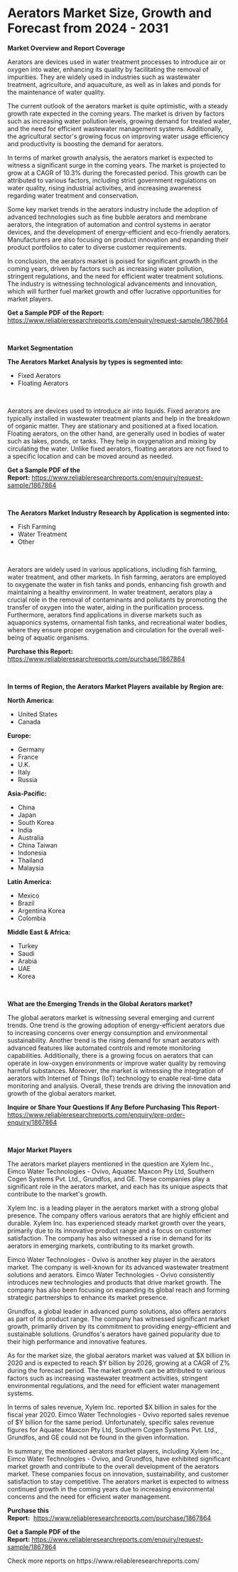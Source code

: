 <p><h1>Aerators Market Size, Growth and Forecast from 2024 - 2031</h1></p><p><strong>Market Overview and Report Coverage</strong></p>
<p><p>Aerators are devices used in water treatment processes to introduce air or oxygen into water, enhancing its quality by facilitating the removal of impurities. They are widely used in industries such as wastewater treatment, agriculture, and aquaculture, as well as in lakes and ponds for the maintenance of water quality.</p><p>The current outlook of the aerators market is quite optimistic, with a steady growth rate expected in the coming years. The market is driven by factors such as increasing water pollution levels, growing demand for treated water, and the need for efficient wastewater management systems. Additionally, the agricultural sector's growing focus on improving water usage efficiency and productivity is boosting the demand for aerators.</p><p>In terms of market growth analysis, the aerators market is expected to witness a significant surge in the coming years. The market is projected to grow at a CAGR of 10.3% during the forecasted period. This growth can be attributed to various factors, including strict government regulations on water quality, rising industrial activities, and increasing awareness regarding water treatment and conservation.</p><p>Some key market trends in the aerators industry include the adoption of advanced technologies such as fine bubble aerators and membrane aerators, the integration of automation and control systems in aerator devices, and the development of energy-efficient and eco-friendly aerators. Manufacturers are also focusing on product innovation and expanding their product portfolios to cater to diverse customer requirements.</p><p>In conclusion, the aerators market is poised for significant growth in the coming years, driven by factors such as increasing water pollution, stringent regulations, and the need for efficient water treatment solutions. The industry is witnessing technological advancements and innovation, which will further fuel market growth and offer lucrative opportunities for market players.</p></p>
<p><strong>Get a Sample PDF of the Report:</strong> <a href="https://www.reliableresearchreports.com/enquiry/request-sample/1867864">https://www.reliableresearchreports.com/enquiry/request-sample/1867864</a></p>
<p>&nbsp;</p>
<p><strong>Market Segmentation</strong></p>
<p><strong>The Aerators Market Analysis by types is segmented into:</strong></p>
<p><ul><li>Fixed Aerators</li><li>Floating Aerators</li></ul></p>
<p>&nbsp;</p>
<p><p>Aerators are devices used to introduce air into liquids. Fixed aerators are typically installed in wastewater treatment plants and help in the breakdown of organic matter. They are stationary and positioned at a fixed location. Floating aerators, on the other hand, are generally used in bodies of water such as lakes, ponds, or tanks. They help in oxygenation and mixing by circulating the water. Unlike fixed aerators, floating aerators are not fixed to a specific location and can be moved around as needed.</p></p>
<p><strong>Get a Sample PDF of the Report:</strong>&nbsp;<a href="https://www.reliableresearchreports.com/enquiry/request-sample/1867864">https://www.reliableresearchreports.com/enquiry/request-sample/1867864</a></p>
<p>&nbsp;</p>
<p><strong>The Aerators Market Industry Research by Application is segmented into:</strong></p>
<p><ul><li>Fish Farming</li><li>Water Treatment</li><li>Other</li></ul></p>
<p>&nbsp;</p>
<p><p>Aerators are widely used in various applications, including fish farming, water treatment, and other markets. In fish farming, aerators are employed to oxygenate the water in fish tanks and ponds, enhancing fish growth and maintaining a healthy environment. In water treatment, aerators play a crucial role in the removal of contaminants and pollutants by promoting the transfer of oxygen into the water, aiding in the purification process. Furthermore, aerators find applications in diverse markets such as aquaponics systems, ornamental fish tanks, and recreational water bodies, where they ensure proper oxygenation and circulation for the overall well-being of aquatic organisms.</p></p>
<p><strong>Purchase this Report:</strong>&nbsp; <a href="https://www.reliableresearchreports.com/purchase/1867864">https://www.reliableresearchreports.com/purchase/1867864</a></p>
<p>&nbsp;</p>
<p><strong>In terms of Region, the Aerators Market Players available by Region are:</strong></p>
<p>
    <p> <strong> North America: </strong>
        <ul>
            <li>United States</li>
            <li>Canada</li>
        </ul>
        </p> 
    <p> <strong> Europe: </strong>
        <ul>
            <li>Germany</li>
            <li>France</li>
            <li>U.K.</li>
            <li>Italy</li>
            <li>Russia</li>
        </ul>
        </p> 
    <p> <strong> Asia-Pacific: </strong>
        <ul>
            <li>China</li>
            <li>Japan</li>
            <li>South Korea</li>
            <li>India</li>
            <li>Australia</li>
            <li>China Taiwan</li>
            <li>Indonesia</li>
            <li>Thailand</li>
            <li>Malaysia</li>
        </ul>
        </p> 
    <p> <strong> Latin America: </strong>
        <ul>
            <li>Mexico</li>
            <li>Brazil</li>
            <li>Argentina Korea</li>
            <li>Colombia</li>
        </ul>
        </p> 
    <p> <strong> Middle East & Africa: </strong>
        <ul>
            <li>Turkey</li>
            <li>Saudi</li>
            <li>Arabia</li>
            <li>UAE</li>
            <li>Korea</li>
        </ul>
    </p>
    </p>
<p>&nbsp;</p>
<p><strong>What are the Emerging Trends in the Global Aerators market?</strong></p>
<p><p>The global aerators market is witnessing several emerging and current trends. One trend is the growing adoption of energy-efficient aerators due to increasing concerns over energy consumption and environmental sustainability. Another trend is the rising demand for smart aerators with advanced features like automated controls and remote monitoring capabilities. Additionally, there is a growing focus on aerators that can operate in low-oxygen environments or improve water quality by removing harmful substances. Moreover, the market is witnessing the integration of aerators with Internet of Things (IoT) technology to enable real-time data monitoring and analysis. Overall, these trends are driving the innovation and growth of the global aerators market.</p></p>
<p><strong>Inquire or Share Your Questions If Any Before Purchasing This Report</strong>- <a href="https://www.reliableresearchreports.com/enquiry/pre-order-enquiry/1867864">https://www.reliableresearchreports.com/enquiry/pre-order-enquiry/1867864</a></p>
<p>&nbsp;</p>
<p><strong>Major Market Players</strong></p>
<p><p>The aerators market players mentioned in the question are Xylem Inc., Eimco Water Technologies - Ovivo, Aquatec Maxcon Pty Ltd, Southern Cogen Systems Pvt. Ltd., Grundfos, and GE. These companies play a significant role in the aerators market, and each has its unique aspects that contribute to the market's growth. </p><p>Xylem Inc. is a leading player in the aerators market with a strong global presence. The company offers various aerators that are highly efficient and durable. Xylem Inc. has experienced steady market growth over the years, primarily due to its innovative product range and a focus on customer satisfaction. The company has also witnessed a rise in demand for its aerators in emerging markets, contributing to its market growth. </p><p>Eimco Water Technologies - Ovivo is another key player in the aerators market. The company is well-known for its advanced wastewater treatment solutions and aerators. Eimco Water Technologies - Ovivo consistently introduces new technologies and products that drive market growth. The company has also been focusing on expanding its global reach and forming strategic partnerships to enhance its market presence.</p><p>Grundfos, a global leader in advanced pump solutions, also offers aerators as part of its product range. The company has witnessed significant market growth, primarily driven by its commitment to providing energy-efficient and sustainable solutions. Grundfos's aerators have gained popularity due to their high performance and innovative features.</p><p>As for the market size, the global aerators market was valued at $X billion in 2020 and is expected to reach $Y billion by 2026, growing at a CAGR of Z% during the forecast period. The market growth can be attributed to various factors such as increasing wastewater treatment activities, stringent environmental regulations, and the need for efficient water management systems.</p><p>In terms of sales revenue, Xylem Inc. reported $X billion in sales for the fiscal year 2020. Eimco Water Technologies - Ovivo reported sales revenue of $Y billion for the same period. Unfortunately, specific sales revenue figures for Aquatec Maxcon Pty Ltd, Southern Cogen Systems Pvt. Ltd., Grundfos, and GE could not be found in the given information.</p><p>In summary, the mentioned aerators market players, including Xylem Inc., Eimco Water Technologies - Ovivo, and Grundfos, have exhibited significant market growth and contribute to the overall development of the aerators market. These companies focus on innovation, sustainability, and customer satisfaction to stay competitive. The aerators market is expected to witness continued growth in the coming years due to increasing environmental concerns and the need for efficient water management.</p></p>
<p><strong>Purchase this Report:</strong>&nbsp;&nbsp;<a href="https://www.reliableresearchreports.com/purchase/1867864">https://www.reliableresearchreports.com/purchase/1867864</a></p>
<p></p>
<p><strong>Get a Sample PDF of the Report:</strong>&nbsp;<a href="https://www.reliableresearchreports.com/enquiry/request-sample/1867864">https://www.reliableresearchreports.com/enquiry/request-sample/1867864</a></p>
<p>Check more reports on https://www.reliableresearchreports.com/</p>